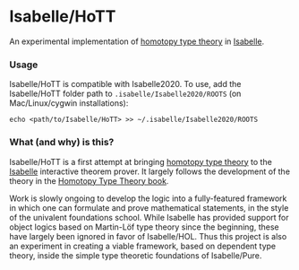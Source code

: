 # Isabelle/HoTT

An experimental implementation of [homotopy type theory](https://en.wikipedia.org/wiki/Homotopy_type_theory) in [Isabelle](https://isabelle.in.tum.de/).

### Usage

Isabelle/HoTT is compatible with Isabelle2020.
To use, add the Isabelle/HoTT folder path to `.isabelle/Isabelle2020/ROOTS` (on Mac/Linux/cygwin installations):

```
echo <path/to/Isabelle/HoTT> >> ~/.isabelle/Isabelle2020/ROOTS
```

### What (and why) is this?

Isabelle/HoTT is a first attempt at bringing [homotopy type theory](https://en.wikipedia.org/wiki/Homotopy_type_theory) to the [Isabelle](https://isabelle.in.tum.de/) interactive theorem prover.
It largely follows the development of the theory in the [Homotopy Type Theory book](https://homotopytypetheory.org/book/).

Work is slowly ongoing to develop the logic into a fully-featured framework in which one can formulate and prove mathematical statements, in the style of the univalent foundations school.
While Isabelle has provided support for object logics based on Martin-Löf type theory since the beginning, these have largely been ignored in favor of Isabelle/HOL.
Thus this project is also an experiment in creating a viable framework, based on dependent type theory, inside the simple type theoretic foundations of Isabelle/Pure.

